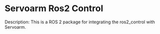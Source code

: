 # Servoarm Ros2 Control

Description: This is a ROS 2 package for integrating the ros2_control with Servoarm.

